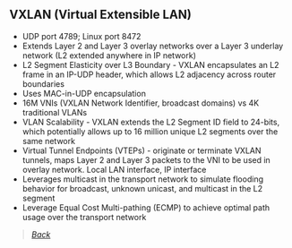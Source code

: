 ## VXLAN (Virtual Extensible LAN)  
* UDP port 4789; Linux port 8472  
* Extends Layer 2 and Layer 3 overlay networks over a Layer 3 underlay network (L2 extended anywhere in IP network)  
* L2 Segment Elasticity over L3 Boundary - VXLAN encapsulates an L2 frame in an IP-UDP header, which allows L2 adjacency across router boundaries  
* Uses MAC-in-UDP encapsulation  
* 16M VNIs (VXLAN Network Identifier, broadcast domains) vs 4K traditional VLANs  
* VLAN Scalability - VXLAN extends the L2 Segment ID field to 24-bits, which potentially allows up to 16 million unique L2 segments over the same network  
* Virtual Tunnel Endpoints (VTEPs) - originate or terminate VXLAN tunnels, maps Layer 2 and Layer 3 packets to the VNI to be used in overlay network. Local LAN interface, IP interface  
* Leverages multicast in the transport network to simulate flooding behavior for broadcast, unknown unicast, and multicast in the L2 segment  
* Leverage Equal Cost Multi-pathing (ECMP) to achieve optimal path usage over the transport network  


> [*Back*](https://github.com/network-dluong/CCNP-ENCOR/tree/2.0-Virtualization)
